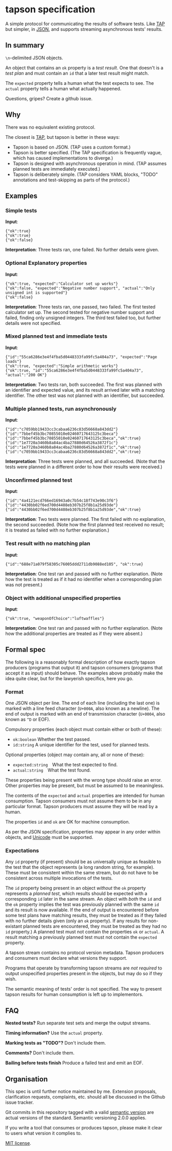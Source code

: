 # tapson specification

A simple protocol for communicating the results of software tests.  Like
[TAP][1] but simpler, in [JSON][2], and supports streaming asynchronous tests'
results.

## In summary

`\n`-delimited JSON objects.

An object that contains an `ok` property is a *test result*.  One that doesn't
is a *test plan* and must contain an `id` that a later test result might match.

The `expected` property tells a human what the test expects to see.  The
`actual` property tells a human what actually happened.

Questions, gripes?  Create a github issue.

## Why

There was no equivalent existing protocol.

The closest is [TAP][3], but tapson is better in these ways:

-   Tapson is based on JSON.  (TAP uses a custom format.)
-   Tapson is better specified.  (The TAP specification is frequently vague,
    which has caused implementations to diverge.)
-   Tapson is designed with asynchronous operation in mind.  (TAP assumes
    planned tests are immediately executed.)
-   Tapson is deliberately simple.  (TAP considers YAML blocks, "TODO"
    annotations and test-skipping as parts of the protocol.)

## Examples

### Simple tests

**Input**:

    {"ok":true}
    {"ok":true}
    {"ok":false}

**Interpretation**:  Three tests ran, one failed.  No further details were
given.

### Optional Explanatory properties

**Input**:

    {"ok":true, "expected":"Calculator set up works"}
    {"ok":false, "expected":"Negative number support", "actual":"Only unsigned int is supported"}
    {"ok":false}

**Interpretation**:  Three tests ran, one passed, two failed.  The first tested
calculator set up.  The second tested for negative number support and failed,
finding only unsigned integers.  The third test failed too, but further details
were not specified.

### Mixed planned test and immediate tests

**Input**:

    {"id":"55ca6286e3e4f4fba5d0448333fa99fc5a404a73", "expected":"Page loads"}
    {"ok":true, "expected":"Simple arithmetic works"}
    {"ok":true, "id":"55ca6286e3e4f4fba5d0448333fa99fc5a404a73", "actual":"200 OK"}

**Interpretation**:  Two tests ran, both succeeded.  The first was planned with
an identifier and expected value, and its result arrived later with a matching
identifier.  The other test was not planned with an identifier, but succeeded.

### Multiple planned tests, run asynchronously

**Input**:

    {"id":"c7059bb19433cc3cabaa6236c83d56668a843dd2"}
    {"id":"7bbef45b3bc70855010e02460717643125c3beca"}
    {"id":"7bbef45b3bc70855010e02460717643125c3beca","ok":true}
    {"id":"1e7720a3460b8a84ac4ba27880d64526a3872f1c"}
    {"id":"1e7720a3460b8a84ac4ba27880d64526a3872f1c","ok":true}
    {"id":"c7059bb19433cc3cabaa6236c83d56668a843dd2","ok":true}

**Interpretation**:  Three tests were planned, and all succeeded.  (Note that
the tests were planned in a different order to how their results were
received.)

### Unconfirmed planned test

**Input**:

    {"id":"4a4121ecd766ed16943a0c7b54c18f743e90c3f6"}
    {"id":"4430bb02f6ed700d4408eb307b25f8b1a25d93de"}
    {"id":"4430bb02f6ed700d4408eb307b25f8b1a25d93de","ok":true}

**Interpretation**:  Two tests were planned.  The first failed with no
explanation, the second succeeded.  (Note how the first planned test received
no result; it is treated as failed with no further explanation.)

### Test result with no matching plan

**Input**:

    {"id":"688e71a079f58305c76005ddd2711db9088ed105", "ok":true}

**Interpretation**:  One test ran and passed with no further explanation.
(Note how the test is treated as if it had no identifier when a corresponding
plan was not present.)

### Object with additional unspecified properties

**Input**:

    {"ok":true, "weaponOfChoice":"luftwaffles"}

**Interpretation**:  One test ran and passed with no further explanation.
(Note how the additional properties are treated as if they were absent.)

## Formal spec

The following is a reasonably formal description of how exactly tapson
producers (programs that output it) and tapson consumers (programs that accept
it as input) should behave.  The examples above probably make the idea quite
clear, but for the lawyerish specifics, here you go.

### Format

One JSON object per line.  The end of each line (including the last one) is
marked with a line feed character (`U+000A`, also known as a newline).  The end
of output is marked with an end of transmission character (`U+0004`, also known
as `^D` or EOF).

Compulsory properties (each object must contain either or both of these):

-   `ok`::`boolean` Whether the test passed.
-   `id`::`string` A unique identifier for the test, used for planned tests.

Optional properties (object may contain any, all or none of these):

-   `expected`::`string` What the test expected to find.
-   `actual`::`string` What the test found.

These properties being present with the wrong type should raise an error.
Other properties may be present, but must be assumed to be meaningless.

The contents of the `expected` and `actual` properties are intended for human
consumption.  Tapson consumers must not assume them to be in any particular
format.  Tapson producers must assume they will be read by a human.

The properties `id` and `ok` are OK for machine consumption.

As per the JSON specification, properties may appear in any order within
objects, and [Unicode][4] must be supported.

### Expectations

Any `id` property (if present) should be as universally unique as feasible to
the test that the object represents (a long random string, for example).  These
must be consistent within the same stream, but do not have to be consistent
across multiple invocations of the tests.

The `id` property being present in an object *without* the `ok` property
represents a *planned test*, which results should be expected with a
corresponding `id` later in the same stream.  An object with *both* the `id`
and the `ok` property implies the test was previously planned with the same
`id` and its result is now available.  If the end of output is encountered
before some test plans have matching results, they must be treated as if they
failed with no further details given (only an `ok` property).  If any results
for non-existant planned tests are encountered, they must be treated as they
had no `id` property.)  A planned test must not contain the properties `ok` or
`actual`.  A result matching a previously planned test must not contain the
`expected` property.

A tapson stream contains no protocol version metadata.  Tapson producers and
consumers must declare what versions they support.

Programs that operate by transforming tapson streams are *not required* to
output unspecified properties present in the objects, but may do so if they
wish.

The semantic meaning of tests' order is not specified.  The way to present
tapson results for human consumption is left up to implementors.

## FAQ

**Nested tests?**  Run separate test sets and merge the output streams.

**Timing information?**  Use the `actual` property.

**Marking tests as "TODO"?**  Don't include them.

**Comments?**  Don't include them.

**Bailing before tests finish**  Produce a failed test and emit an EOF.

## Organisation

This spec is until further notice maintained by me.  Extension proposals,
clarification requests, complaints, etc. should all be discussed in the Github
issue tracker.

Git commits in this repository tagged with a valid [semantic version][5] are
actual versions of the standard.  Semantic versioning 2.0.0 applies.

If you write a tool that consumes or produces tapson, please make it clear to
users what version it complies to.

[MIT license][6].

[1]: https://testanything.org/
[2]: http://www.json.org/
[3]: https://testanything.org/
[4]: http://unicode.org/
[5]: http://semver.org/
[6]: http://opensource.org/licenses/MIT
